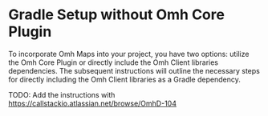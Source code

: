 # Gradle Setup without Omh Core Plugin

To incorporate Omh Maps into your project, you have two options: utilize the Omh Core Plugin or directly include the Omh Client libraries dependencies. The subsequent instructions will outline the necessary steps for directly including the Omh Client libraries as a Gradle dependency.

TODO: Add the instructions with https://callstackio.atlassian.net/browse/OmhD-104